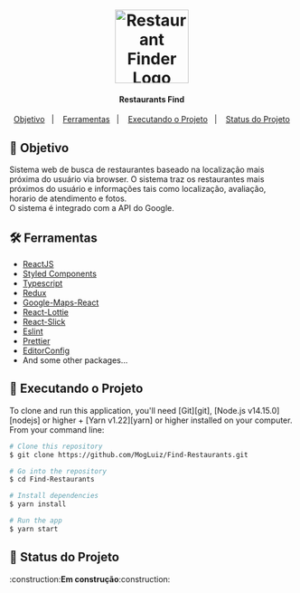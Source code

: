 <h1 align="center">
    <img alt="Restaurant Finder Logo" width="130" height="130" src="https://user-images.githubusercontent.com/58401291/152707377-9cd2ada3-fd33-4ae4-bee0-b1d0bfa81117.jpg" />
    <br>
    
</h1>

<h4 align="center">
 Restaurants Find
</h4>

<p align="center">
   <a href="#dart-objetivo">Objetivo</a>&nbsp;&nbsp;&nbsp;|&nbsp;&nbsp;&nbsp;
  <a href="#hammer_and_wrench-ferramentas">Ferramentas</a>&nbsp;&nbsp;&nbsp;|&nbsp;&nbsp;&nbsp;
  <a href="#rocket-executando-o-projeto">Executando o Projeto</a>&nbsp;&nbsp;&nbsp;|&nbsp;&nbsp;&nbsp;
  <a href="#muscle-status-do-projeto">Status do Projeto</a>
</p>

## :dart: Objetivo

<p>
   Sistema web de busca de restaurantes baseado na localização mais próxima do usuário via browser. O sistema traz os restaurantes mais próximos do usuário e        informações tais como localização, avaliação, horario de atendimento e fotos. <br/>
   O sistema é integrado com a API do Google.
</p>

## :hammer_and_wrench: Ferramentas


- [ReactJS](https://reactjs.org/)
- [Styled Components](https://styled-components.com/)
- [Typescript](https://www.typescriptlang.org/)
- [Redux](https://redux.js.org/)
- [Google-Maps-React](https://www.npmjs.com/package/google-maps-react)
- [React-Lottie](https://www.npmjs.com/package/react-lottie)
- [React-Slick](https://react-slick.neostack.com/)
- [Eslint](https://eslint.org/)
- [Prettier](https://prettier.io/)
- [EditorConfig](https://editorconfig.org/)
- And some other packages...


## :rocket: Executando o Projeto

To clone and run this application, you'll need [Git][git], [Node.js v14.15.0][nodejs] or higher + [Yarn v1.22][yarn] or higher installed on your computer. From your command line:

```bash
# Clone this repository
$ git clone https://github.com/MogLuiz/Find-Restaurants.git

# Go into the repository
$ cd Find-Restaurants

# Install dependencies
$ yarn install

# Run the app
$ yarn start
```

## :muscle: Status do Projeto

<p>:construction:<strong>Em construção</strong>:construction:</p>



